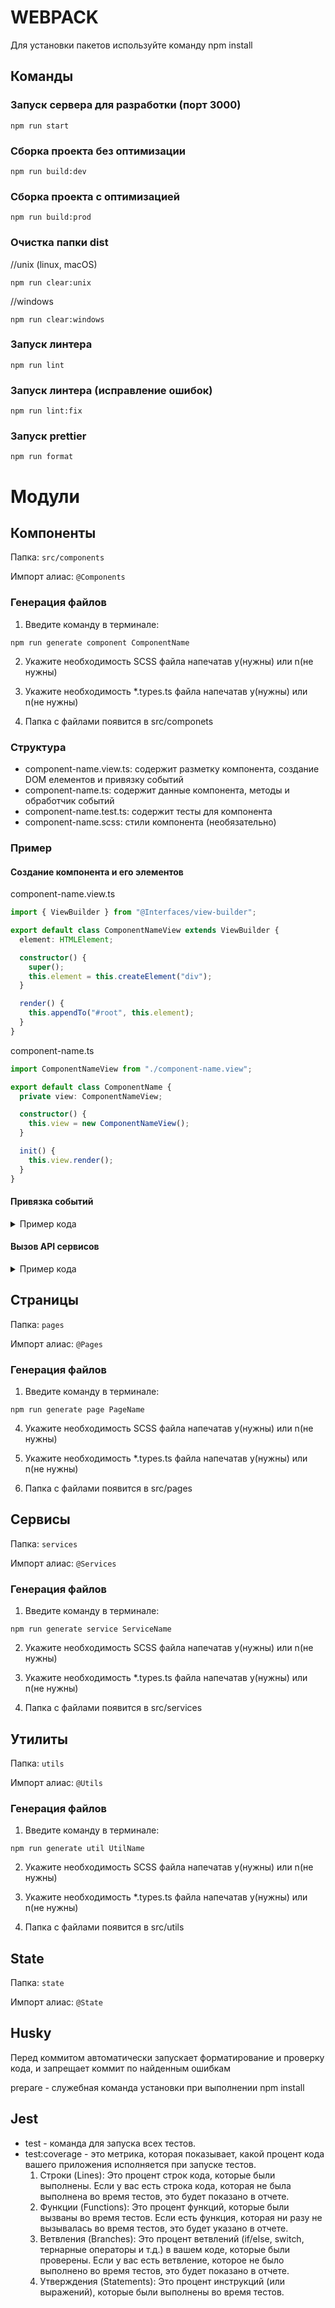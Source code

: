 # WEBPACK

Для установки пакетов используйте команду npm install

## Команды

### Запуск сервера для разработки (порт 3000)

```shell
npm run start
```

### Сборка проекта без оптимизации

```shell
npm run build:dev
```

### Сборка проекта с оптимизацией

```shell
npm run build:prod
```

### Очистка папки dist

//unix (linux, macOS)

```shell
npm run clear:unix
```

//windows

```shell
npm run clear:windows

```

### Запуск линтера

```shell
npm run lint
```

### Запуск линтера (исправление ошибок)

```shell
npm run lint:fix

```

### Запуск prettier

```shell
npm run format

```

# Модули

## Компоненты

Папка: `src/components`

Импорт алиас: `@Components`

### Генерация файлов

1. Введите команду в терминале:

```shell
npm run generate component ComponentName
```

2. Укажите необходимость SCSS файла напечатав y(нужны) или n(не нужны)

3. Укажите необходимость \*.types.ts файла напечатав y(нужны) или n(не нужны)

4. Папка с файлами появится в src/componets

### Структура

- component-name.view.ts: содержит разметку компонента, создание DOM елементов и привязку событий
- component-name.ts: содержит данные компонента, методы и обработчик событий
- component-name.test.ts: содержит тесты для компонента
- component-name.scss: стили компонента (необязательно)

### Пример

#### Создание компонента и его элементов

component-name.view.ts

```ts
import { ViewBuilder } from "@Interfaces/view-builder";

export default class ComponentNameView extends ViewBuilder {
  element: HTMLElement;

  constructor() {
    super();
    this.element = this.createElement("div");
  }

  render() {
    this.appendTo("#root", this.element);
  }
}
```

component-name.ts

```ts
import ComponentNameView from "./component-name.view";

export default class ComponentName {
  private view: ComponentNameView;

  constructor() {
    this.view = new ComponentNameView();
  }

  init() {
    this.view.render();
  }
}
```

#### Привязка событий

<details>
<summary>Пример кода</summary>

component-name.view.ts

```ts
import { ViewBuilder } from "@Interfaces/view-builder";

export default class ComponentNameView extends ViewBuilder {
  element: HTMLElement;
  private button: HTMLButtonElement;

  constructor() {
    super();
    this.element = this.createElement("div");

    this.button = this.createElement("button");
    this.element.appendChild(this.button);
  }

  buttonClickListener(handler: () => void) {
    this.button.addEventListener("click", handler);
  }

  render() {
    this.appendTo("#root", this.element);
  }
}
```

component-name.ts

```ts
import ComponentNameView from "./component-name.view";

export default class ComponentName {
  private view: ComponentNameView;

  constructor() {
    this.view = new ComponentNameView();
    this.view.buttonClickListener(this.buttonClickHandler.bind(this));
  }

  buttonClickHandler() {
    // any logic here
  }

  init() {
    this.view.render();
  }
}
```

</details>

#### Вызов API сервисов

<details>
<summary>Пример кода</summary>

component-name.view.ts

```ts
import { ViewBuilder } from "@Interfaces/view-builder";

export default class ComponentNameView extends ViewBuilder {
  element: HTMLElement;

  constructor() {
    super();
    this.element = this.createElement("div");
  }

  displayProducts(products: Product) {
    // create elements for products displaying
    // append them to this.element
  }

  render() {
    this.appendTo("#root", this.element);
  }
}
```

component-name.ts

```ts
import ComponentNameView from "./component-name.view";

export default class ComponentName {
  private view: ComponentNameView;
  private service: ProductsAPIService;

  private products: Product[] = [];

  constructor() {
    this.view = new ComponentNameView();
    this.service = new ProductsAPIService();

    this.fetchProducts();
  }

  async fetchProducts() {
    this.products = await this.service.fetchProducts();
    this.view.displayProducts(this.products);
  }

  init() {
    this.view.render();
  }
}
```

</details>

## Страницы

Папка: `pages`

Импорт алиас: `@Pages`

### Генерация файлов

1. Введите команду в терминале:

```shell
npm run generate page PageName
```

4. Укажите необходимость SCSS файла напечатав y(нужны) или n(не нужны)

5. Укажите необходимость \*.types.ts файла напечатав y(нужны) или n(не нужны)

6. Папка с файлами появится в src/pages

## Сервисы

Папка: `services`

Импорт алиас: `@Services`

### Генерация файлов

1. Введите команду в терминале:

```shell
npm run generate service ServiceName
```

2. Укажите необходимость SCSS файла напечатав y(нужны) или n(не нужны)

3. Укажите необходимость \*.types.ts файла напечатав y(нужны) или n(не нужны)

4. Папка с файлами появится в src/services

## Утилиты

Папка: `utils`

Импорт алиас: `@Utils`

### Генерация файлов

1. Введите команду в терминале:

```shell
npm run generate util UtilName
```

2. Укажите необходимость SCSS файла напечатав y(нужны) или n(не нужны)

3. Укажите необходимость \*.types.ts файла напечатав y(нужны) или n(не нужны)

4. Папка с файлами появится в src/utils

## State

Папка: `state`

Импорт алиас: `@State`

## Husky

Перед коммитом автоматически запускает форматирование и проверку кода, и запрещает коммит по найденным ошибкам

prepare - служебная команда установки при выполнении npm install

## Jest

- test - команда для запуска всех тестов.
- test:coverage - это метрика, которая показывает, какой процент кода вашего приложения исполняется при запуске тестов.
  1. Строки (Lines): Это процент строк кода, которые были выполнены. Если у вас есть строка кода, которая не была выполнена во время тестов, это будет показано в отчете.
  2. Функции (Functions): Это процент функций, которые были вызваны во время тестов. Если есть функция, которая ни разу не вызывалась во время тестов, это будет указано в отчете.
  3. Ветвления (Branches): Это процент ветвлений (if/else, switch, тернарные операторы и т.д.) в вашем коде, которые были проверены. Если у вас есть ветвление, которое не было выполнено во время тестов, это будет показано в отчете.
  4. Утверждения (Statements): Это процент инструкций (или выражений), которые были выполнены во время тестов.
